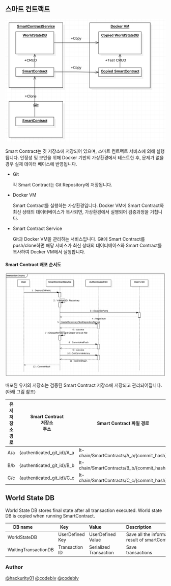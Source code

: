## 스마트 컨트랙트 <a name="SmartContract"></a>

![smartContract-implementation-deploy](../images/smartContract-implementation-deploy.png)

Smart Contract는 깃 저장소에 저장되어 있으며, 스마트 컨트랙트 서비스에 의해 실행됩니다. 안정성 및 보안을 위해 Docker 기반의 가상환경에서 테스트한 후, 문제가 없을 경우 실제 데이터 베이스에 반영됩니다.

- Git

  각 Smart Contract는 Git Repository에 저장됩니다.

- Docker VM

  Smart Contract를 실행하는 가상환경입니다. Docker VM에 Smart Contract와 최신 상태의 데이터베이스가 복사되면, 가상환경에서 실행되어 검증과정을 거칩니다.

- Smart Contract Service

  Git과 Docker VM을 관리하는 서비스입니다. Git에 Smart Contract를 push/clone하면 해당 서비스가 최신 상태의 데이터베이스와 Smart Contract를 복사하여 Docker VM에서 실행합니다.
  ​

#### Smart Contract 배포 순서도

![smartContract-implementation-seq](../images/smartContract-implementation-seq.png)

배포된 유저의 저장소는 검증된 Smart Contract 저장소에 저장되고 관리되어집니다. (아래 그림 참조)

| 유저 <br />저장소 <br />경로      | Smart Contract <br />저장소 <br />주소    | Smart Contract 파일 경로                   |
| -------------------------------- | ---------------------------------------- | ----------------------------------------- |
| A/a                              | {authenticated_git_id}/A_a               | It-chain/SmartContracts/A_a/{commit_hash} |
| B/b                              | {authenticated_git_id}/B_b               | It-chain/SmartContracts/B_b/{commit_hash} |
| C/c                              | {authenticated_git_id}/C_c               | It-chain/SmartContracts/C_c/{commit_hash} |

## World State DB
World State DB stores final state after all transaction executed. World state DB is copied when running SmartContract.

| DB name              | Key             | Value                  | Description                                                |
| -------------------- | --------------- | ---------------------- | ---------------------------------------------------------- |
| WorldStateDB         | UserDefined Key | UserDefined Value      | Save all the information about the result of smartContract |
| WaitingTransactionDB | Transaction ID  | Serialized Transaction | Save transactions                                          |


### Author

[@hackurity01](https://github.com/hackurity01)
[@codeblv](https://github.com/codeblv)
[@codeblv](https://github.com/codeblv)
